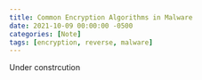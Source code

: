 ```yaml
---
title: Common Encryption Algorithms in Malware 
date: 2021-10-09 00:00:00 -0500
categories: [Note]
tags: [encryption, reverse, malware]
---
```


Under constrcution
